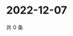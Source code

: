 # 2022-12-07

共 0 条

<!-- BEGIN WEIBO -->
<!-- 最后更新时间 Wed Dec 07 2022 08:26:23 GMT+0800 (China Standard Time) -->

<!-- END WEIBO -->
